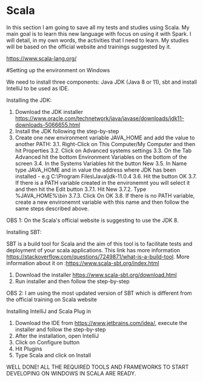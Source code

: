# Scala

In this section I am going to save all my tests and studies using Scala. My main goal is to learn this new language with focus on using it with Spark. I will detail, in my own words, the activities that I need to learn. My studies will be based on the official website and trainings suggested by it.

https://www.scala-lang.org/

#Setting up the environment on Windows

We need to install three components: Java JDK (Java 8 or 11), sbt and install IntelliJ to be used as IDE.

Installing the JDK:

1. Download the JDK installer https://www.oracle.com/technetwork/java/javase/downloads/jdk11-downloads-5066655.html
2. Install the JDK following the step-by-step
3. Create one new environment variable JAVA_HOME and add the value to another PATH:
	3.1. Right-Click on This Computer/My Computer and then hit Properties
	3.2. Click on Advanced systems settings
	3.3. On the Tab Advanced hit the bottom Environment Variables on the bottom of the screen
	3.4. In the Systems Variables hit the button New
	3.5. In Name type JAVA_HOME and in value the address where JDK has been installed - e.g C:\Program Files\Java\jdk-11.0.4
	3.6. Hit the button OK
	3.7. If there is a PATH variable created in the environemnt you will select it and then hit the Edit button
		3.7.1. Hit New
		3.7.2. Type %JAVA_HOME%\bin
		3.7.3. Click On OK
	3.8. If there is no PATH variable, create a new environemnt variable with this name and then follow the same steps described above.

OBS 1: On the Scala's official website is suggesting to use the JDK 8.

Installing SBT:

SBT is a build tool for Scala and the aim of this tool is to facilitate tests and deployment of your scala applications. This link has more information https://stackoverflow.com/questions/7249871/what-is-a-build-tool.
More information about it on :https://www.scala-sbt.org/index.html

1. Download the installer https://www.scala-sbt.org/download.html
2. Run installer and then follow the step-by-step

OBS 2: I am using the most updated version of SBT which is different from the official training on Scala website

Installing IntelliJ and Scala Plug in

1. Download the IDE from https://www.jetbrains.com/idea/, execute the installer and follow the step-by-step 
2. After the installation, open IntelliJ
3. Click on Configure button
4. Hit Plugins
4. Type Scala and click on Install

WELL DONE! ALL THE REQUIRED TOOLS AND FRAMEWORKS TO START DEVELOPING ON WINDOWS IN SCALA ARE READY.



	